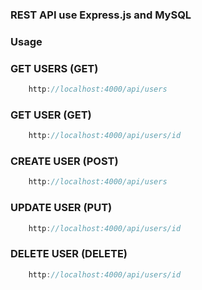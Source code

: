 ### REST API use Express.js and MySQL
### Usage
### GET USERS (GET)
```js
    http://localhost:4000/api/users
```
###
### GET USER (GET)

```js
    http://localhost:4000/api/users/id
```
###
### CREATE USER (POST)
```js
    http://localhost:4000/api/users
```
###
### UPDATE USER (PUT)

```js
    http://localhost:4000/api/users/id
```
###
### DELETE USER (DELETE)

```js
    http://localhost:4000/api/users/id
```
